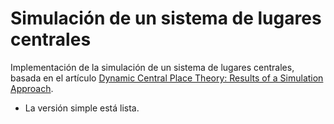 # Simulación de un sistema de lugares centrales

Implementación de la simulación de un sistema de lugares centrales, basada en el artículo [Dynamic Central Place Theory: Results of a Simulation Approach](https://onlinelibrary.wiley.com/doi/abs/10.1111/j.1538-4632.1977.tb00576.x).

- La versión simple está lista.